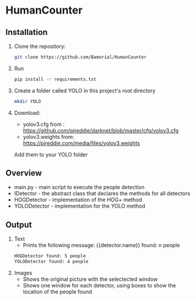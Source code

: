 # HumanCounter


## Installation

1. Clone the repository:
   ```bash
   git clone https://github.com/Bamorial/HumanCounter

2. Run 
   ```bash
   pip install -r requirements.txt

3. Create a folder called YOLO in this project's root directory 
   ```bash
   mkdir YOLO

4. Download:
    * yolov3.cfg from : https://github.com/pjreddie/darknet/blob/master/cfg/yolov3.cfg
    * yolov3.weights from: https://pjreddie.com/media/files/yolov3.weights

    Add them to your YOLO folder 

## Overview

   * main.py - main script to execute the people detection
   * IDetector - the abstract class that declares the methods for all detectors
   * HOGDetector - implementation of the HOG+ method
   * YOLODetector - implementation for the YOLO method

## Output

1. Text
    * Prints the following message: {{detector.name}} found: n people
   ```bash
   HOGDetector found: 5 people
   YOLODetector found: 4 people

2. Images
    * Shows the original picture with the selectected window
    * Shows one window for each detector, using boxes to show the location of the people found

